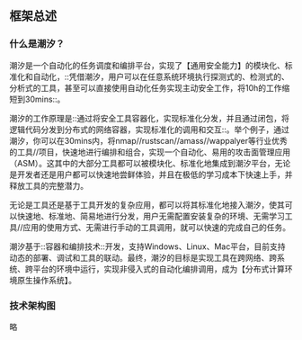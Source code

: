 ## 框架总述

### 什么是潮汐？
潮汐是一个自动化的任务调度和编排平台，实现了【通用安全能力】的模块化、标准化和自动化，::凭借潮汐，用户可以在任意系统环境执行探测式的、检测式的、分析式的工具，甚至可以直接使用自动化任务实现主动安全工作，将10h的工作缩短到30mins::。

潮汐的工作原理是::通过将安全工具容器化，实现标准化分发，并且通过闭包，将逻辑代码分发到分布式的网络容器，实现标准化的调用和交互::。举个例子，通过潮汐，你可以在30mins内，将nmap//rustscan//amass//wappalyer等行业优秀的工具//项目，快速地进行编排和组合，实现一个自动化、易用的攻击面管理应用（ASM）。这其中的大部分工具都可以被模块化、标准化地集成到潮汐平台，无论是开发者还是用户都可以快速地尝鲜体验，并且在极低的学习成本下快速上手，并释放工具的完整潜力。

无论是工具还是基于工具开发的复杂应用，都可以将其标准化地接入潮汐，使其可以快速地、标准地、简易地进行分发，用户无需配置安装复杂的环境、无需学习工具//应用的使用方式、无需进行手动的工具调用，就可以快速的完成自己的任务。

潮汐基于::容器和编排技术::开发，支持Windows、Linux、Mac平台，目前支持动态的部署、调试和工具的联动。最终，潮汐的目标是实现工具在跨网络、跨系统、跨平台的环境中运行，实现非侵入式的自动化编排调用，成为【分布式计算环境原生操作系统】。

### 技术架构图

略

